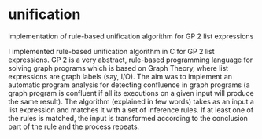 # unification
implementation of rule-based unification algorithm for GP 2 list expressions

I implemented rule-based unification algorithm in C for GP 2 list expressions. GP 2 is a very abstract, rule-based programming language for solving graph programs which is based on Graph Theory, where list expressions are graph labels (say, I/O). The aim was to implement an automatic program analysis for detecting confluence in graph programs (a graph program is confluent if all its executions on a given input will produce the same result). The algorithm (explained in few words) takes as an input a list expression and matches it with a set of inference rules. If at least one of the rules is matched, the input is transformed according to the conclusion part of the rule and the process repeats.
